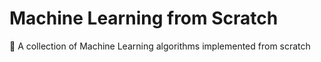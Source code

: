 # Machine Learning from Scratch
🚀 A collection of Machine Learning algorithms implemented from scratch
